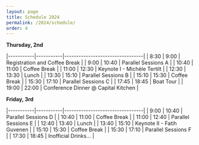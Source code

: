 ```yaml
---
layout: page
title: Schedule 2024
permalink: /2024/schedule/
order: 4
---
```



__Thursday, 2nd__

|-----------|-----------|---------------------------------|
| 8:30	    | 9:00	    | Registration and Coffee Break	              |
| 9:00	    | 10:40     |	Parallel Sessions A	          |
| 10:40	    | 11:00     |	Coffee Break	              |
| 11:00	    | 12:30     |	Keynote I - Michèle Tertilt	          |
| 12:30	    | 13:30     |	Lunch	                  |
| 13:30	    | 15:10     |	Parallel Sessions B	          |
| 15:10	    | 15:30     |	Coffee Break	              |
| 15:30	    | 17:10     |	Parallel Sessions C	          |
| 17:45	    | 18:45     |	Boat Tour	              |
| 19:00	    | 22:00     |	Conference Dinner @ Capital Kitchen	          |

__Friday, 3rd__


|-----------|-----------|---------------------------------|
| 9:00	    | 10:40     |	Parallel Sessions D	          |
| 10:40	    | 11:00     |	Coffee Break	              |
| 11:00	    | 12:40     |	Parallel Sessions E	          |
| 12:40	    | 13:40     |	Lunch	                      |
| 13:40	    | 15:10     |	Keynote II - Fatih Guvenen	  |
| 15:10	    | 15:30     |	Coffee Break	              |
| 15:30	    | 17:10     |	Parallel Sessions F          |
| 17:30	    | 18:45     |	Inofficial Drinks...          |